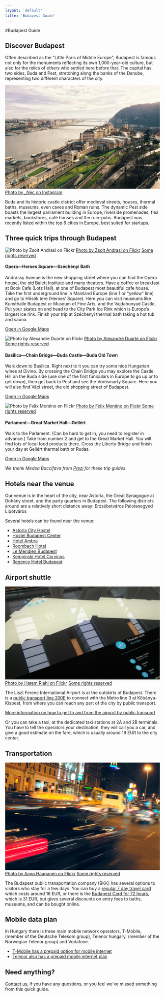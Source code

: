 ```yaml
---
layout: 'default'
title: 'Budapest Guide'
---
```


#Budapest Guide

## Discover Budapest

Often described as the "Little Paris of Middle Europe", Budapest is famous not only for the monuments reflecting its own 1,000-year-old culture, but also for the relics of others who settled here before that. The capital has two sides, Buda and Pest, stretching along the banks of the Danube, representing two different characters of the city.

<div class="decoration">
	<img src="/images/budapest.jpg" />
	<span class="credit"><a href="http://instagram.com/p/w6F_3Cohzn">Photo by _Nec on Instagram</a></span>
</div>

Buda and its historic castle district offer medieval streets, houses, thermal baths, museums, even caves and Roman ruins. The dynamic Pest side boasts the largest parliament building in Europe, riverside promenades, flea markets, bookstores, café houses and the ruin-pubs.
Budapest was recently listed within the top 6 cities in Europe, best suited for startups.

## Three quick trips through Budapest

<div class="decoration">
	<img src="https://c1.staticflickr.com/5/4050/4470243376_9777a6a76d_b.jpg" alt="Photo by Zsolt Andrasi on Flickr" class="heroes" />
	<span class="credit"><a href="https://www.flickr.com/photos/azso/4470243376">Photo by Zsolt Andrasi on Flickr</a> <a href="https://creativecommons.org/licenses/by/2.0/">Some rights reserved</a></span>
</div>

#### Opera—Heroes Square—Széchényi Bath

Andrássy Avenue is the new shopping street where you can find the Opera house, the old Balett Institute and many theaters. Have a coffee or breakfast at Book Cafe (Lotz Hall), at one of Budapest most beautiful cafe house. Take the first underground line in Mainland Europe (line 1 or "yellow" line) and go to Hősök tere (Heroes’ Square). Here you can visit museums like Kunsthalle Budapest or Museum of Fine Arts, and the Vajdahunyad Castle. Put your skates on and head to the City Park Ice Rink which is Europe’s largest ice rink. Finish your trip at Széchenyi thermal bath taking a hot tub and sauna.

[Open in Google Maps](https://goo.gl/maps/rY6VJ)

<div class="decoration">
	<img src="https://c2.staticflickr.com/2/1419/1487662867_dbe782b04c_b.jpg" alt="Photo by Alexandre Duarte on Flickr" class="castle" />
	<span class="credit"><a href="https://www.flickr.com/photos/alexandrend/1487662867">Photo by Alexandre Duarte on Flickr</a> <a href="https://creativecommons.org/licenses/by/2.0/">Some rights reserved</a></span>
</div>

#### Basilica—Chain Bridge—Buda Castle—Buda Old Town

Walk down to Basilica. Right next to it you can try some nice Hungarian wines at Divino. By crossing the Chain Bridge you may explore the Castle Hill on the Buda side (use one of the first funiculars in Europe to go up or to get down), then get back to Pest and see the Vörösmarty Square. Here you will also find Váci street, the old shopping street of Budapest.

[Open in Google Maps](https://goo.gl/maps/loi26)

<div class="decoration">
	<img src="https://c1.staticflickr.com/5/4133/4990718547_0826cb6acb_b.jpg" alt="Photo by Felix Montino on Flickr" class="parlament" />
	<span class="credit"><a href="https://www.flickr.com/photos/felixmontino/4990718547">Photo by Felix Montino on Flickr</a> <a href="https://creativecommons.org/licenses/by/2.0/">Some rights reserved</a></span>
</div>

#### Parlament—Great Market Hall—Gellért

Walk to the Parlament. (Can be hard to get in, you need to register in advance.) Take tram number 2 and get to the Great Market Hall. You will find lots of local food products there. Cross the Liberty Bridge and finish your day at Gellért thermal bath or Rudas.

[Open in Google Maps](https://goo.gl/maps/sfdru)

*We thank Medea Baccifava from [Prezi](http://prezi.com/) for these trip guides*

## Hotels near the venue

<div class="gmap">
  <div id="map-canvas">
    <!-- Google Map of hotel locations -->
  </div>
</div>

Our venue is in the heart of the city, near Astoria, the Great Synagogue at Dohány street, and the party quarters in Budapest. The following districts around are a relatively short distance away:
Erzsébetváros
Palotanegyed
Lipótváros

Several hotels can be found near the venue:

- [Astoria City Hostel](http://astoriacityhostel.com/)
- [Hostel Budapest Center](http://www.hostelbudapestcenter.com/)
- [Hotel Ambra](http://hotelambra.hu/en)
- [Roombach Hotel](http://www.roombachhotel.com/)
- [Le Meridien Budapest](http://www.lemeridienbudapest.com/)
- [Kempinski Hotel Corvinus](http://www.kempinski.com/en/budapest/hotel-corvinus/welcome/)
- [Regency Hotel Budapest](http://regencyhotelbudapest.com/)


## Airport shuttle

<div class="decoration">
	<img src="/images/budapest_airport.jpg" alt="Photo by Hatem Riahi on Flickr" class="airport" />
	<span class="credit"><a href="https://www.flickr.com/photos/hatm/5566002012">Photo by Hatem Riahi on Flickr</a> <a href="https://creativecommons.org/licenses/by/2.0/">Some rights reserved</a></span>
</div>

The Liszt Ferenc International Airport is at the outskirts of Budapest. 
There is a [public transport line 200E](http://www.bkk.hu/en/2012/07/take-public-transport-from-liszt-ferenc-airport-to-the-centre-of-budapest/) 
to connect with the Metro line 3 at Kőbánya-Kispest, from where you can reach any part of the city by public transport.


[More information on how to get to and from the airport by public transport](http://www.bkk.hu/apps/docs/terkep/repter.pdf)

Or you can take a taxi, at the dedicated taxi stations at 2A and 2B terminals. You have to tell the operators your destination, 
they will call you a car, and give a good estimate on the fare, which is usually around 19 EUR to the city center.

## Transportation

<div class="decoration">
	<img src="/images/budapest_traffic.jpg" alt="Photo by Aapo Haapanen on Flickr" />
	<span class="credit"><a href="https://www.flickr.com/photos/decade_null/1858868091">Photo by Aapo Haapanen on Flickr</a> <a href="https://creativecommons.org/licenses/by/2.0/">Some rights reserved</a></span>
</div>

The Budapest public transportation company (BKK) has several options to visitors who stay for a few days.
You can buy a [regular 7 day travel card](http://www.bkk.hu/en/budapest-7-day-travel-card/) which costs around 16 EUR, 
or there is the [Budapest Card for 72 hours](http://www.budapest-card.com/en/), which is 31 EUR, but gives several 
discounts on entry fees to baths, museums, and can be bought online.


## Mobile data plan

In Hungary there is three main mobile network operators, T-Mobile, (member of the Deutsche Telekom group), Telenor hungary, 
(member of the Norwegian Telenor group) and Vodafone.

- [T-Mobile has a prepaid option for mobile internet](http://www.t-mobile.hu/english/mobilinternet/pre_paid#Domino_net_100)
- [Telenor also has a prepaid mobile internet plan](http://www.telenor.hu/en/en/kartyas-tarifa/limit-net)


## Need anything?

[Contact us](mailto:team@jsconfbp.com), if you have any questions, or you feel we've missed something from this quick guide.

